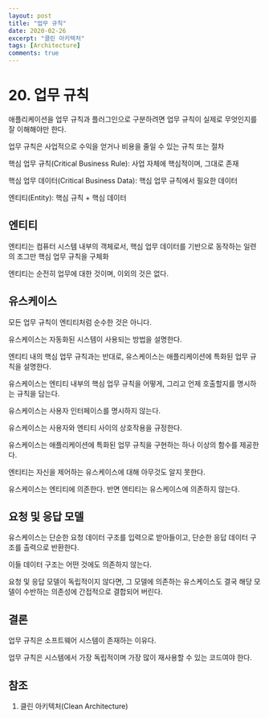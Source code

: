 ```yaml
---
layout: post
title: "업무 규칙"
date: 2020-02-26
excerpt: "클린 아키텍처"
tags: [Architecture]
comments: true
---
```


# 20. 업무 규칙

애플리케이션을 업무 규칙과 플러그인으로 구분하려면 업무 규칙이 실제로 무엇인지를 잘 이해해야만 한다.

업무 규칙은 사업적으로 수익을 얻거나 비용을 줄일 수 있는 규칙 또는 절차

핵심 업무 규칙(Critical Business Rule): 사업 자체에 핵심적이며, 그대로 존재

핵심 업무 데이터(Critical Business Data): 핵심 업무 규칙에서 필요한 데이터

엔티티(Entity): 핵심 규칙 + 핵심 데이터

## 엔티티

엔티티는 컴퓨터 시스템 내부의 객체로서, 핵심 업무 데이터를 기반으로 동작하는 일련의 조그만 핵심 업무 규칙을 구체화

엔티티는 순전히 업무에 대한 것이며, 이외의 것은 없다.

## 유스케이스

모든 업무 규칙이 엔티티처럼 순수한 것은 아니다.

유스케이스는 자동화된 시스템이 사용되는 방법을 설명한다.

엔티티 내의 핵심 업무 규칙과는 반대로, 유스케이스는 애플리케이션에 특화된 업무 규칙을 설명한다.

유스케이스는 엔티티 내부의 핵심 업무 규칙을 어떻게, 그리고 언제 호출할지를 명시하는 규칙을 담는다.

유스케이스는 사용자 인터페이스를 명시하지 않는다.

유스케이스는 사용자와 엔티티 사이의 상호작용을 규정한다.

유스케이스는 애플리케이션에 특화된 업무 규칙을 구현하는 하나 이상의 함수를 제공한다.

엔티티는 자신을 제어하는 유스케이스에 대해 아무것도 알지 못한다.

유스케이스는 엔티티에 의존한다. 반면 엔티티는 유스케이스에 의존하지 않는다.

## 요청 및 응답 모델

유스케이스는 단순한 요청 데이터 구조를 입력으로 받아들이고, 단순한 응답 데이터 구조를 출력으로 반환한다.

이들 데이터 구조는 어떤 것에도 의존하지 않는다.

요청 및 응답 모델이 독립적이지 않다면, 그 모델에 의존하는 유스케이스도 결국 해당 모델이 수반하는 의존성에 간접적으로 결합되어 버린다.

## 결론

업무 규칙은 소프트웨어 시스템이 존재하는 이유다.

업무 규칙은 시스템에서 가장 독립적이며 가장 많이 재사용할 수 있는 코드여야 한다.

## 참조

1. 클린 아키텍처(Clean Architecture)


